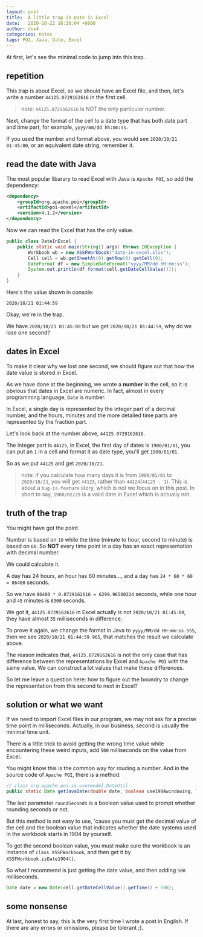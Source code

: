 ```yaml
---
layout: post
title:  A little trap in Date in Excel
date:   2020-10-22 16:30:04 +0800
author: dox4
categories: notes
tags: POI, Java, Date, Excel
---
```


At first, let's see the minimal code to jump into this trap.

## repetition

This trap is about Excel, so we should have an Excel file, and then, let's write a number `44125.0729162616` in the first cell.

> note: `44125.0729162616` is NOT the only particular number.

Next, change the format of the cell to a date type that has both date part and time part, for example, `yyyy/mm/dd hh:mm:ss`.

If you used the number and format above, you would see `2020/10/21 01:45:00`, or an equivalent date string, remember it.

## read the date with Java

The most popular libarary to read Excel with Java is `Apache POI`, so add the dependency:
```xml
<dependency>
    <groupId>org.apache.poi</groupId>
    <artifactId>poi-ooxml</artifactId>
    <version>4.1.2</version>
</dependency>
```

Now we can read the Excel that has the only value.

```Java
public class DateInExcel {
    public static void main(String[] args) throws IOException {
        Workbook wb = new XSSFWorkbook("date-in-excel.xlsx");
        Cell cell = wb.getSheetAt(0).getRow(0).getCell(0);
        DateFormat df = new SimpleDateFormat("yyyy/MM/dd HH:mm:ss");
        System.out.println(df.format(cell.getDateCellValue()));
    }
}
```

Here's the value shown in console:
```plaintext
2020/10/21 01:44:59
```

Okay, we're in the trap.

We have `2020/10/21 01:45:00` but we get `2020/10/21 01:44:59`, why do we lose one second?

## dates in Excel

To make it clear why we lost one second, we should figure out that how the date value is stored in Excel.

As we have done at the beginning, we wrote a **number** in the cell, so it is obvious that dates in Excel are numeric. In fact,
almost in every programming language, `Date` is number.

In Excel, a single day is represented by the integer part of a decimal number, and the hours, minutes and the more detailed time parts are represented by the fraction part.

Let's look back at the number above, `44125.0729162616`.

The integer part is `44125`, in Excel, the first day of dates is `1900/01/01`, you can put an `1` in a cell and format it as date type, you'll get `1900/01/01`.

So as we put `44125` and get `2020/10/21`.

> note: if you calculate how many days it is from `1900/01/01` to `2020/10/21`, you will get `44123`, rather than `44124`(`44125 - 1`). This is about a `bug-is-feature` story, which is not we focus on in this post. In short to say, `1900/02/29` is a valid date in Excel which is actually not.

## truth of the trap

You might have got the point.

Number is based on `10` while the time (minute to hour, second to minute) is based on `60`. So **NOT** every time point in a day has an exact representation with decimal number.

We could calculate it.

A day has 24 hours, an hour has 60 minutes..., and a day has `24 * 60 * 60 = 86400` seconds.

So we have `86400 * 0.0729162616 = 6299.96500224` seconds, while one hour and `45` minutes is `6300` seconds.

We got it, `44125.0729162616` in Excel actually is not `2020/10/21 01:45:00`, they have almost `35` milliseconds in difference.

To prove it again, we change the format in Java to `yyyy/MM/dd HH:mm:ss.SSS`, then we see `2020/10/21 01:44:59.965`, that matches the result we calculate above.

The reason indicates that, `44125.0729162616` is not the only case that has difference between the representations by Excel and `Apache POI` with the same value. We can construct a lot values that make these differences.

So let me leave a question here: how to figure out the boundry to change the representation from this second to next in Excel?

## solution or what we want

If we need to import Excel files in our program, we may not ask for a precise time point in milliseconds. Actually, in our business, second is usually the minimal time unit.

There is a little trick to avoid getting the wrong time value while encountering these weird inputs, add `500` milliseconds on the value from Excel.

You might know this is the common way for rouding a number. And in the source code of `Apache POI`, there is a method:
```Java
// class org.apache.poi.ss.usermodel.DateUtil
public static Date getJavaDate(double date, boolean use1904windowing, TimeZone tz, boolean roundSeconds);
```

The last parameter `roundSeconds` is a boolean value used to prompt whether rounding seconds or not.

But this method is not easy to use, 'cause you must get the decimal value of the cell and the boolean value that indicates whether the date systems used in the workbook starts in 1904 by yourself.

To get the second boolean value, you must make sure the workbook is an instance of `class XSSFWorkbook`, and then get it by `XSSFWorkbook.isDate1904()`.

So what I recommend is just getting the date value, and then adding `500` milliseconds.
```Java
Date date = new Date(cell.getDateCellValue().getTime() + 500);
```

## some nonsense

At last, honest to say, this is the very first time I wrote a post in English. If there are any errors or omissions, please be tolerant ;).